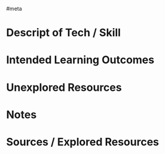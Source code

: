 #meta 

Descript of Tech / Skill
 ===


 Intended Learning Outcomes
 ===
 
 
 Unexplored Resources
 ===
 
 
 Notes
 === 
 
  Sources / Explored Resources
  ===
  
  